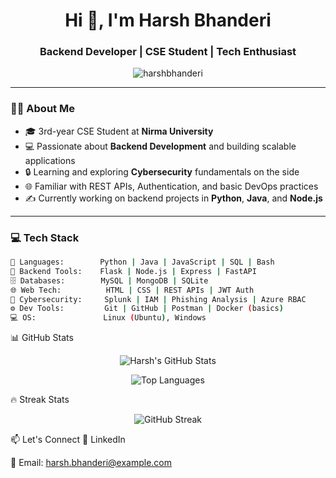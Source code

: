 <h1 align="center">Hi 👋, I'm Harsh Bhanderi</h1>
<h3 align="center">Backend Developer | CSE Student | Tech Enthusiast</h3>

<p align="center">
  <img src="https://komarev.com/ghpvc/?username=harshbhanderi&label=Profile%20views&color=0e75b6&style=flat" alt="harshbhanderi" />
</p>

---

### 👨‍💻 About Me
- 🎓 3rd-year CSE Student at **Nirma University**
- 💻 Passionate about **Backend Development** and building scalable applications
- 🔒 Learning and exploring **Cybersecurity** fundamentals on the side
- 🌐 Familiar with REST APIs, Authentication, and basic DevOps practices
- ✍️ Currently working on backend projects in **Python**, **Java**, and **Node.js**

---

### 💻 Tech Stack

```bash
🧠 Languages:        Python | Java | JavaScript | SQL | Bash
🧰 Backend Tools:    Flask | Node.js | Express | FastAPI
🗄️ Databases:        MySQL | MongoDB | SQLite
🌐 Web Tech:          HTML | CSS | REST APIs | JWT Auth
🔐 Cybersecurity:     Splunk | IAM | Phishing Analysis | Azure RBAC
⚙️ Dev Tools:         Git | GitHub | Postman | Docker (basics)
💻 OS:               Linux (Ubuntu), Windows
```
📊 GitHub Stats
<p align="center"> <img src="https://github-readme-stats.vercel.app/api?username=harshbhanderi&show_icons=true&theme=tokyonight" alt="Harsh's GitHub Stats" /> </p> <p align="center"> <img src="https://github-readme-stats.vercel.app/api/top-langs/?username=harshbhanderi&layout=compact&theme=tokyonight" alt="Top Languages" /> </p>
🔥 Streak Stats
<p align="center"> <img src="https://github-readme-streak-stats.herokuapp.com/?user=harshbhanderi&theme=tokyonight" alt="GitHub Streak" /> </p>
📫 Let's Connect
💼 LinkedIn

💌 Email: harsh.bhanderi@example.com
